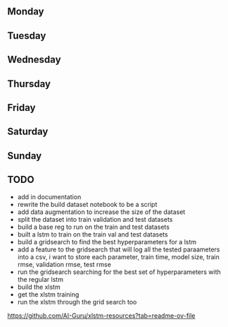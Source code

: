 ## Monday

## Tuesday

## Wednesday

## Thursday


## Friday 

## Saturday 

## Sunday

## TODO
- add in documentation
- rewrite the build dataset notebook to be a script
- add data augmentation to increase the size of the dataset
- split the dataset into train validation and test datasets
- build a base reg to run on the train and test datasets
- built a lstm to train on the train val and test datasets
- build a gridsearch to find the best hyperparameters for a lstm
- add a feature to the gridsearch that will log all the tested paraameters into a csv, i want to store each parameter, train time, model size, train rmse, validation rmse, test rmse
- run the gridsearch searching for the best set of hyperparameters with the regular lstm
- build the xlstm
- get the xlstm training 
- run the xlstm through the grid search too

https://github.com/AI-Guru/xlstm-resources?tab=readme-ov-file

